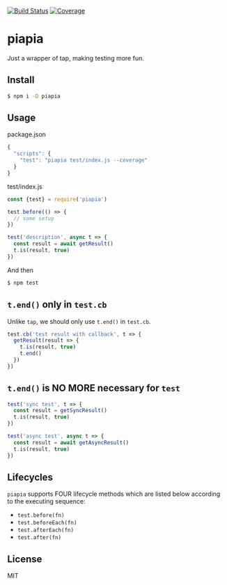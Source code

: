 [![Build Status](https://travis-ci.org/kaelzhang/node-piapia.svg?branch=master)](https://travis-ci.org/kaelzhang/node-piapia)
[![Coverage](https://codecov.io/gh/kaelzhang/node-piapia/branch/master/graph/badge.svg)](https://codecov.io/gh/kaelzhang/node-piapia)
<!-- optional appveyor tst
[![Windows Build Status](https://ci.appveyor.com/api/projects/status/github/kaelzhang/node-piapia?branch=master&svg=true)](https://ci.appveyor.com/project/kaelzhang/node-piapia)
-->
<!-- optional npm version
[![NPM version](https://badge.fury.io/js/piapia.svg)](http://badge.fury.io/js/piapia)
-->
<!-- optional npm downloads
[![npm module downloads per month](http://img.shields.io/npm/dm/piapia.svg)](https://www.npmjs.org/package/piapia)
-->
<!-- optional dependency status
[![Dependency Status](https://david-dm.org/kaelzhang/node-piapia.svg)](https://david-dm.org/kaelzhang/node-piapia)
-->

# piapia

Just a wrapper of tap, making testing more fun.

## Install

```sh
$ npm i -D piapia
```

## Usage

package.json

```js
{
  "scripts": {
    "test": "piapia test/index.js --coverage"
  }
}
```

test/index.js

```js
const {test} = require('piapia')

test.before(() => {
  // some setup
})

test('description', async t => {
  const result = await getResult()
  t.is(result, true)
})
```

And then

```sh
$ npm test
```

## `t.end()` only in `test.cb`

Unlike `tap`, we should only use `t.end()` in `test.cb`.

```js
test.cb('test result with callback', t => {
  getResult(result => {
    t.is(result, true)
    t.end()
  })
})
```

## `t.end()` is NO MORE necessary for `test`

```js
test('sync test', t => {
  const result = getSyncResult()
  t.is(result, true)
})

test('async test', async t => {
  const result = await getAsyncResult()
  t.is(result, true)
})
```

## Lifecycles

`piapia` supports FOUR lifecycle methods which are listed below according to the executing sequence:

- `test.before(fn)`
- `test.beforeEach(fn)`
- `test.afterEach(fn)`
- `test.after(fn)`

## License

MIT
